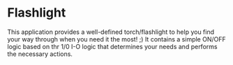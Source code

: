 # Flashlight
This application provides a well-defined torch/flashlight to help you find your way through when you need it the most! ;)
It contains a simple ON/OFF logic based on thr 1/0 I-O logic that determines your needs and performs the necessary actions.

